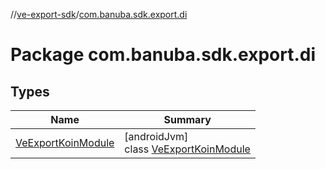 //[ve-export-sdk](../../index.md)/[com.banuba.sdk.export.di](index.md)

# Package com.banuba.sdk.export.di

## Types

| Name | Summary |
|---|---|
| [VeExportKoinModule](-ve-export-koin-module/index.md) | [androidJvm]<br>class [VeExportKoinModule](-ve-export-koin-module/index.md) |
